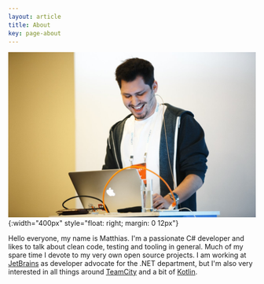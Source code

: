 ```yaml
---
layout: article
title: About
key: page-about
---
```


![Me speaking at DotNext Moscow 2017](/assets/images/me-5.jpg){:width="400px" style="float: right; margin: 0 12px"}

Hello everyone, my name is Matthias. I'm a passionate C# developer and likes to talk about clean code, testing and tooling in general. Much of my spare time I devote to my very own open source projects. I am working at [JetBrains](https://www.jetbrains.com/) as developer advocate for the .NET department, but I'm also very interested in all things around [TeamCity](https://www.jetbrains.com/teamcity/) and a bit of [Kotlin](https://kotlinlang.org/).
